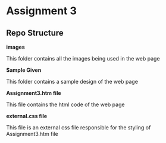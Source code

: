 # Assignment 3

## Repo Structure

**images**

This folder contains all the images being used in the web page

**Sample Given**

This folder contains a sample design of the web page

**Assignment3.htm file**

This file contains the html code of the web page

**external.css file**

This file is an external css file responsible for the styling of Assignment3.htm file
